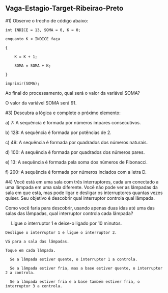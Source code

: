 ## Vaga-Estagio-Target-Ribeirao-Preto

#1) Observe o trecho de código abaixo: 

 	int INDICE = 13, SOMA = 0, K = 0; 

 	enquanto K < INDICE faça 

	{ 

		K = K + 1; 

		SOMA = SOMA + K; 

	} 

 	imprimir(SOMA);

  Ao final do processamento, qual será o valor da variável SOMA? 

  O valor da variável SOMA será 91.
  

#3) Descubra a lógica e complete o próximo elemento:  

  a) 7: A sequência é formada por números ímpares consecutivos.
  
  b) 128: A sequência é formada por potências de 2.
  
  c) 49: A sequência é formada por quadrados dos números naturais.
  
  d) 100: A sequência é formada por quadrados dos números pares.
  
  e) 13: A sequência é formada pela soma dos números de Fibonacci.
  
  f) 200: A sequência é formada por números inciados com a letra D.
  

#4) Você está em uma sala com três interruptores, cada um conectado a uma lâmpada em uma sala diferente. Você não pode ver as lâmpadas da sala em que está, mas pode ligar e desligar os interruptores quantas vezes quiser. Seu objetivo é descobrir qual interruptor controla qual lâmpada.

  Como você faria para descobrir, usando apenas duas idas até uma das salas das lâmpadas, qual interruptor controla cada lâmpada?  

   
    Ligue o interruptor 1 e deixe-o ligado por 10 minutos.
    
    Desligue o interruptor 1 e ligue o interruptor 2.
    
    Vá para a sala das lâmpadas.
    
    Toque em cada lâmpada.
    
      Se a lâmpada estiver quente, o interruptor 1 a controla.
      
      Se a lâmpada estiver fria, mas a base estiver quente, o interruptor 2 a controla.
      
      Se a lâmpada estiver fria e a base também estiver fria, o interruptor 3 a controla.
